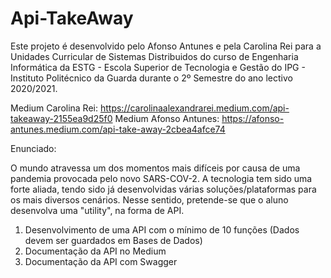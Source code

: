 # Api-TakeAway

Este projeto é desenvolvido pelo Afonso Antunes e pela Carolina Rei para a Unidades Curricular de Sistemas Distribuidos do curso de Engenharia Informática da ESTG - Escola Superior de Tecnologia e Gestão do IPG - Instituto Politécnico da Guarda durante o 2º Semestre do ano lectivo 2020/2021.


Medium Carolina Rei:  https://carolinaalexandrarei.medium.com/api-takeaway-2155ea9d25f0
Medium Afonso Antunes: https://afonso-antunes.medium.com/api-take-away-2cbea4afce74



Enunciado:

O mundo atravessa um dos momentos mais difíceis por causa de uma pandemia provocada pelo novo SARS-COV-2. A tecnologia tem sido uma forte aliada, tendo sido já desenvolvidas várias soluções/plataformas para os mais diversos cenários. Nesse sentido, pretende-se que o aluno desenvolva uma "utility", na forma de API.


1) Desenvolvimento de uma API com o mínimo de 10 funções (Dados devem ser guardados em Bases de Dados)
2) Documentação da API no Medium
3) Documentação da API com Swagger
